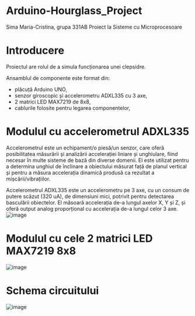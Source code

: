 # Arduino-Hourglass_Project
Sima Maria-Cristina, grupa 331AB
Proiect la Sisteme cu Microprocesoare

# Introducere
Proiectul are rolul de a simula funcționarea unei clepsidre. 

Ansamblul de componente este format din: 
- plăcuță Arduino UNO,
- senzor giroscopic și accelerometru ADXL335 cu 3 axe,
- 2 matrici LED MAX7219 de 8x8,
- cablurile folosite pentru legarea componentelor,

# Modulul cu accelerometrul ADXL335
Accelerometrul este un echipament/o piesă/un senzor, care oferă 
posibilitatea măsurării și analizării accelerației liniare și
unghiulare, fiind necesar în multe sisteme de bază din diverse
domenii. El este utilizat pentru a determina unghiul de înclinare
a obiectului măsurat față de planul vertical și pentru a măsura
accelerația dinamică produsă ca rezultat a mișcării/vibrațiilor.

Accelerometrul ADXL335 este un accelerometru pe 3 axe, cu un 
consum de putere scăzut (320 uA), de dimensiuni mici, potrivit
pentru detectarea basculării obiectelor. El măsoară accelerația
de-a lungul axelor X, Y și Z, și oferă output analog proporțional
cu accelerația de-a lungul celor 3 axe.
![image](https://user-images.githubusercontent.com/100774960/168488721-0dcf66a2-9175-48f1-9443-6d5b90566b37.png)

# Modulul cu cele 2 matrici LED MAX7219 8x8
![image](https://user-images.githubusercontent.com/100774960/168489053-2056076c-4646-40c8-a429-c98aa730d13e.png)

# Schema circuitului
![image](https://user-images.githubusercontent.com/100774960/168489196-13d4d977-99e6-4134-ab10-f30e747bb60b.png)




